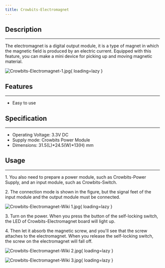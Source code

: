 ```yaml
---
title: Crowbits-Electromagnet
---
```


## Description
-----------

The electromagnet is a digital output module, it is a type of magnet in which the magnetic field is produced by an electric current. Equipped with this feature, you can make a mini device for picking up and moving magnetic material.

![Crowbits-Electromagnet-1.jpg](https://wiki.elecrow.com/images/thumb/3/3b/Crowbits-Electromagnet-1.jpg/600px-Crowbits-Electromagnet-1.jpg){ loading=lazy }

## Features
--------

- Easy to use

## Specification
-------------

- Operating Voltage: 3.3V DC
- Supply mode: Crowbits Power Module
- Dimensions: 31.5(L)\*24.5(W)\*13(H) mm

## Usage
-----

1\. You also need to prepare a power module, such as Crowbits-Power Supply, and an input module, such as Crowbits-Switch.

2\. The connection mode is shown in the figure, but the signal feet of the input module and the output module must be connected.

![Crowbits-Electromagnet-Wiki 1.jpg](https://wiki.elecrow.com/images/thumb/8/83/Crowbits-Electromagnet-Wiki_1.jpg/600px-Crowbits-Electromagnet-Wiki_1.jpg){ loading=lazy }

3\. Turn on the power. When you press the button of the self-locking switch, the LED of Crowbits-Electromagnet board will light up.

4\. Then let it absorb the magnetic screw, and you'll see that the screw attaches to the electromagnet. When you release the self-locking switch, the screw on the electromagnet will fall off.

![Crowbits-Electromagnet-Wiki 2.jpg](https://wiki.elecrow.com/images/thumb/6/64/Crowbits-Electromagnet-Wiki_2.jpg/600px-Crowbits-Electromagnet-Wiki_2.jpg){ loading=lazy }

![Crowbits-Electromagnet-Wiki 3.jpg](https://wiki.elecrow.com/images/thumb/9/9b/Crowbits-Electromagnet-Wiki_3.jpg/600px-Crowbits-Electromagnet-Wiki_3.jpg){ loading=lazy }